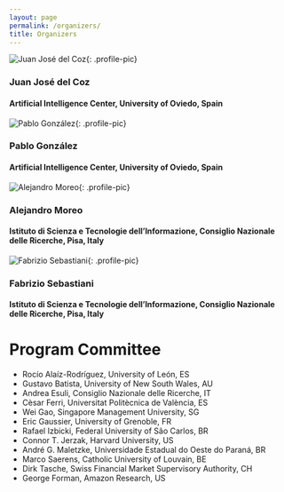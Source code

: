 ```yaml
---
layout: page
permalink: /organizers/
title: Organizers
---
```

<section markdown="1"  class="organizers">

![Juan José del Coz](https://www.aic.uniovi.es/juanjo/wp-content/uploads/sites/9/2020/02/fotoperfil-2.jpg){: .profile-pic}
### Juan José del Coz
#### Artificial Intelligence Center, University of Oviedo, Spain
</section>

<section markdown="1"  class="organizers">

![Pablo González](https://scholar.googleusercontent.com/citations?view_op=view_photo&user=09PnhhoAAAAJ&citpid=1){: .profile-pic}
### Pablo González
#### Artificial Intelligence Center, University of Oviedo, Spain
</section>

<section markdown="1"  class="organizers">

![Alejandro Moreo](https://scholar.googleusercontent.com/citations?view_op=view_photo&user=4RIy5E4AAAAJ&citpid=7){: .profile-pic}
### Alejandro Moreo
#### Istituto di Scienza e Tecnologie dell’Informazione, Consiglio Nazionale delle Ricerche, Pisa, Italy
</section>

<section markdown="1"  class="organizers">

![Fabrizio Sebastiani](https://scholar.googleusercontent.com/citations?view_op=view_photo&user=WZBcZV4AAAAJ&citpid=33){: .profile-pic}
### Fabrizio Sebastiani
#### Istituto di Scienza e Tecnologie dell’Informazione, Consiglio Nazionale delle Ricerche, Pisa, Italy
</section>



# Program Committee
- Rocı́o Alaı́z-Rodrı́guez, University of León, ES
- Gustavo Batista, University of New South Wales, AU
- Andrea Esuli, Consiglio Nazionale delle Ricerche, IT
- Cèsar Ferri, Universitat Politècnica de València, ES
- Wei Gao, Singapore Management University, SG
- Eric Gaussier, University of Grenoble, FR
- Rafael Izbicki, Federal University of São Carlos, BR
- Connor T. Jerzak, Harvard University, US
- André G. Maletzke, Universidade Estadual do Oeste do Paraná, BR
- Marco Saerens, Catholic University of Louvain, BE
- Dirk Tasche, Swiss Financial Market Supervisory Authority, CH
- George Forman, Amazon Research, US
